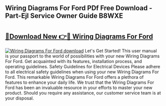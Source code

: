 ## Wiring Diagrams For Ford PDf Free Download - Part-EjI Service Owner Guide B8WXE

# <h2><a href="http://dfs3bs.blite.top/?on=Wiring+Diagrams+For+Ford">🔗Download New 👉🔴 Wiring Diagrams For Ford</a></h2>

[![Wiring Diagrams For Ford download](https://i.imgur.com/lujVjoI.png)](http://dfs3bs.blite.top/?on=Wiring+Diagrams+For+Ford)
Let's Get Started! This user manual is your passport to the world of possibilities with your new Wiring Diagrams For Ford. Get acquainted with its features, installation process, and operating guidelines. Safety Guidelines for Electrical Devices Please adhere to all electrical safety guidelines when using your new Wiring Diagrams For Ford. This remarkable Wiring Diagrams For Ford offers a plethora of features to enhance your daily life. We trust that the Wiring Diagrams For Ford has been an invaluable resource in your efforts to master your new product. Should you require any assistance, our customer service team is at your disposal.

